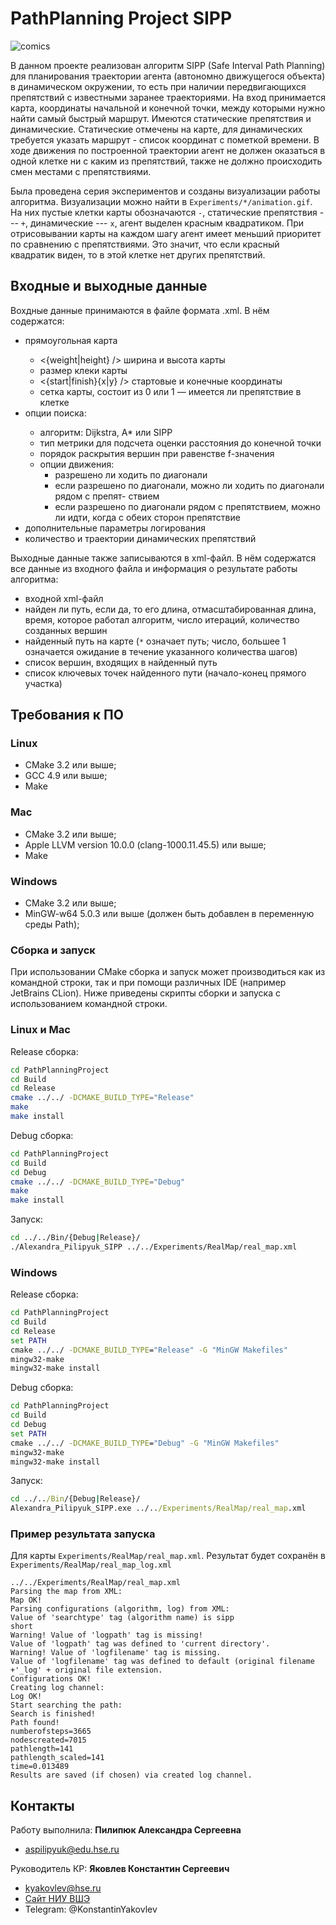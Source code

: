 # PathPlanning Project SIPP

![comics](./Images/comics.png)

В данном проекте реализован алгоритм SIPP (Safe Interval Path
Planning) для планирования траектории агента (автономно движущегося объекта) в динамическом окружении, то есть при наличии передвигающихся препятствий с известными заранее траекториями. На вход принимается карта, координаты начальной и конечной точки, между которыми нужно найти самый быстрый маршрут. Имеются статические препятствия и динамические. Статические отмечены на карте, для динамических требуется указать маршрут - список координат с пометкой времени. В ходе движения по построенной траектории агент не должен оказаться в одной клетке ни с каким из препятствий, также не должно происходить смен местами с препятствиями.

Была проведена серия экспериментов и созданы визуализации работы алгоритма. Визуализации можно найти в `Experiments/*/animation.gif`. На них пустые клетки карты обозначаются `-`, статические препятствия --- `+`, динамические --- `x`, агент выделен красным квадратиком. При отрисовывании карты на каждом шагу агент имеет меньший приоритет по сравнению с препятствиями. Это значит, что если красный квадратик виден, то в этой клетке нет других препятствий.

## Входные и выходные данные

Вохдные данные принимаются в файле формата .xml. В нём содержатся:
* <map /> прямоугольная карта
    - <{weight|height} /> ширина и высота карты
    - <cellsize /> размер клеки карты
    - <{start|finish}{x|y} /> стартовые и конечные координаты
    - <grid /> сетка карты, состоит из 0 или 1 — имеется ли препятствие в клетке
* <algorithm /> опции поиска:
    - <searchtype /> алгоритм: Dijkstra, A* или SIPP
    - <metrictype /> тип метрики для подсчета оценки расстояния до конечной точки
    - <breakingties /> порядок раскрытия вершин при равенстве f-значения
    - опции движения:
        - <allowdiagonal /> разрешено ли ходить по диагонали
        - <cutcorners /> если разрешено по диагонали, можно ли ходить по диагонали рядом с препят-
ствием
        - <allowsqueeze /> если разрешено по диагонали рядом с препятствием, можно ли идти, когда с
обеих сторон препятствие
* <options /> дополнительные параметры логирования
* <dynamicobstacles /> количество и траектории динамических препятствий


Выходные данные также записываются в xml-файл. В нём содержатся все данные из
входного файла и информация о результате работы алгоритма:
* <mapfilename /> входной xml-файл 
* <summary /> найден ли путь, если да, то его длина, отмасштабированная длина, время, которое работал алгоритм, число итераций, количество созданных вершин
* <path /> найденный путь на карте (`*` означает путь; число, большее 1 означается ожидание в течение указанного количества шагов)
* <lplevel /> список вершин, входящих в найденный путь
* <hplevel /> список ключевых точек найденного пути (начало-конец прямого участка)

## Требования к ПО

### Linux
- CMake 3.2 или выше;
- GCC 4.9 или выше;
- Make

### Mac
- CMake 3.2 или выше;
- Apple LLVM version 10.0.0 (clang-1000.11.45.5) или выше;
- Make

### Windows
- CMake 3.2 или выше;
- MinGW-w64 5.0.3 или выше (должен быть добавлен в переменную среды Path);


### Сборка и запуск

При использовании CMake сборка и запуск может производиться как из командной строки, так и при помощи различных IDE (например JetBrains CLion). Ниже приведены скрипты сборки и запуска с использованием командной строки.

### Linux и Mac
Release сборка:
```bash
cd PathPlanningProject
cd Build
cd Release
cmake ../../ -DCMAKE_BUILD_TYPE="Release"
make
make install
```

Debug сборка:
```bash
cd PathPlanningProject
cd Build
cd Debug
cmake ../../ -DCMAKE_BUILD_TYPE="Debug"
make
make install
```

Запуск:
```bash
cd ../../Bin/{Debug|Release}/
./Alexandra_Pilipyuk_SIPP ../../Experiments/RealMap/real_map.xml
```

### Windows
Release сборка:
```cmd
cd PathPlanningProject
cd Build
cd Release
set PATH
cmake ../../ -DCMAKE_BUILD_TYPE="Release" -G "MinGW Makefiles"
mingw32-make
mingw32-make install
```

Debug сборка:
```cmd
cd PathPlanningProject
cd Build
cd Debug
set PATH
cmake ../../ -DCMAKE_BUILD_TYPE="Debug" -G "MinGW Makefiles"
mingw32-make
mingw32-make install
```

Запуск:
```cmd
cd ../../Bin/{Debug|Release}/
Alexandra_Pilipyuk_SIPP.exe ../../Experiments/RealMap/real_map.xml
```

### Пример результата запуска

Для карты `Experiments/RealMap/real_map.xml`. Результат будет сохранён в `Experiments/RealMap/real_map_log.xml`

```
../../Experiments/RealMap/real_map.xml
Parsing the map from XML:
Map OK!
Parsing configurations (algorithm, log) from XML:
Value of 'searchtype' tag (algorithm name) is sipp
short
Warning! Value of 'logpath' tag is missing!
Value of 'logpath' tag was defined to 'current directory'.
Warning! Value of 'logfilename' tag is missing.
Value of 'logfilename' tag was defined to default (original filename +'_log' + original file extension.
Configurations OK!
Creating log channel:
Log OK!
Start searching the path:
Search is finished!
Path found!
numberofsteps=3665
nodescreated=7015
pathlength=141
pathlength_scaled=141
time=0.013489
Results are saved (if chosen) via created log channel.
```

## Контакты

Работу выполнила: **Пилипюк Александра Сергеевна**
- aspilipyuk@edu.hse.ru

Руководитель КР: **Яковлев Константин Сергеевич**
- kyakovlev@hse.ru
- [Сайт НИУ ВШЭ](https://www.hse.ru/staff/yakovlev-ks)
- Telegram: @KonstantinYakovlev
